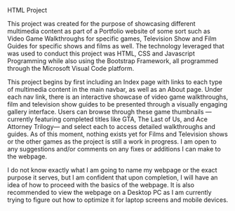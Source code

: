 HTML Project 

This project was created for the purpose of showcasing different multimedia content as part of a Portfolio website of some sort such as Video Game Walkthroughs for specific games, Television Show and Film Guides for specific shows and films as well. 
The technology leveraged that was used to conduct this project was HTML, CSS and Javascript Programming while also using the Bootstrap Framework, all programmed through the Microsoft Visual Code platform. 

This project begins by first including an Index page with links to each type of multimedia content in the main navbar, as well as an About page. Under each nav link, there is an interactive showcase of video game walkthroughs, film and television show guides to be presented through a visually engaging gallery interface. Users can browse through these game thumbnails —currently featuring completed titles like GTA, The Last of Us, and Ace Attorney Trilogy— and select each to access detailed walkthroughs and guides. As of this moment, nothing exists yet for Films and Television shows or the other games as the project is still a work in progress. I am open to any suggestions and/or comments on any fixes or additions I can make to the webpage.  

I do not know exactly what I am going to name my webpage or the exact purpose it serves, but I am confident that upon completion, I will have an idea of how to proceed with the basics of the webpage. It is also recommended to view the webpage on a Desktop PC as I am currently trying to figure out how to optimize it for laptop screens and mobile devices. 
